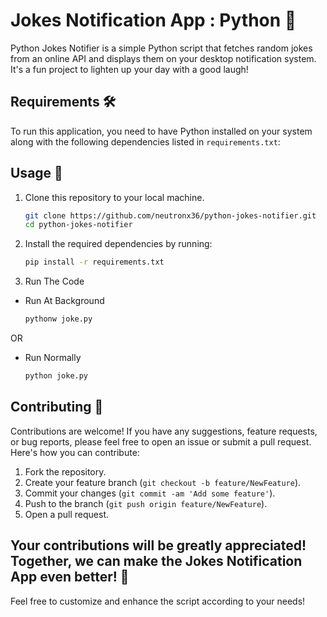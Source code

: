 # Jokes Notification App : Python 🤣

Python Jokes Notifier is a simple Python script that fetches random jokes from an online API and displays them on your desktop notification system. It's a fun project to lighten up your day with a good laugh!

## Requirements 🛠️

To run this application, you need to have Python installed on your system along with the following dependencies listed in `requirements.txt`:

## Usage 🚀

1. Clone this repository to your local machine.

   ```bash
   git clone https://github.com/neutronx36/python-jokes-notifier.git
   cd python-jokes-notifier
   ```
  
2. Install the required dependencies by running:
   
   ```bash
   pip install -r requirements.txt
   ```
   
3. Run The Code

  - Run At Background
    
      ```bash
      pythonw joke.py
      ```

   OR
  
  - Run Normally

      ```bash
      python joke.py
      ```

## Contributing 🤝

Contributions are welcome! If you have any suggestions, feature requests, or bug reports, please feel free to open an issue or submit a pull request. Here's how you can contribute:

1. Fork the repository.
2. Create your feature branch (`git checkout -b feature/NewFeature`).
3. Commit your changes (`git commit -am 'Add some feature'`).
4. Push to the branch (`git push origin feature/NewFeature`).
5. Open a pull request.

## Your contributions will be greatly appreciated! Together, we can make the Jokes Notification App even better! 🌟

Feel free to customize and enhance the script according to your needs!
